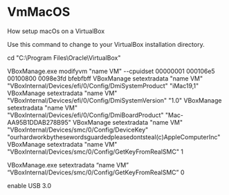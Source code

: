 # VmMacOS
How setup macOs on a VirtualBox


Use this command to change to your VirtualBox installation directory.

cd "C:\Program Files\Oracle\VirtualBox\"

VBoxManage.exe modifyvm "name VM" --cpuidset 00000001 000106e5 00100800 0098e3fd bfebfbff
VBoxManage setextradata "name VM" "VBoxInternal/Devices/efi/0/Config/DmiSystemProduct" "iMac19,1"
VBoxManage setextradata "name VM" "VBoxInternal/Devices/efi/0/Config/DmiSystemVersion" "1.0"
VBoxManage setextradata "name VM" "VBoxInternal/Devices/efi/0/Config/DmiBoardProduct" "Mac-AA95B1DDAB278B95"
VBoxManage setextradata "name VM" "VBoxInternal/Devices/smc/0/Config/DeviceKey" "ourhardworkbythesewordsguardedpleasedontsteal(c)AppleComputerInc"
VBoxManage setextradata "name VM" "VBoxInternal/Devices/smc/0/Config/GetKeyFromRealSMC" 1

VBoxManage.exe setextradata “name VM” “VBoxInternal/Devices/smc/0/Config/GetKeyFromRealSMC” 0

enable USB 3.0

